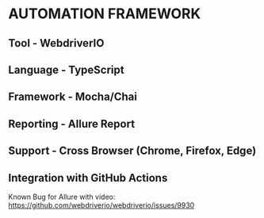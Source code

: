 # AUTOMATION FRAMEWORK

## Tool - WebdriverIO

## Language - TypeScript

## Framework - Mocha/Chai

## Reporting - Allure Report

## Support - Cross Browser (Chrome, Firefox, Edge)

## Integration with GitHub Actions 

Known Bug for Allure with video:
https://github.com/webdriverio/webdriverio/issues/9930
